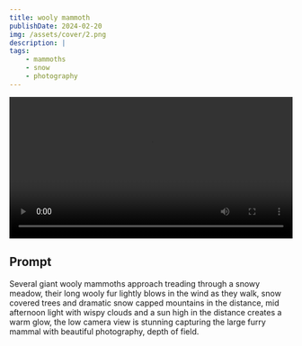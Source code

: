 ```yaml
---
title: wooly mammoth
publishDate: 2024-02-20
img: /assets/cover/2.png
description: |
tags:
    - mammoths
    - snow
    - photography
---
```


<video style="width: 100%;" src="/assets/video/wooly-mammoth.mp4" controls ></video>

## Prompt

Several giant wooly mammoths approach treading through a snowy meadow, their long wooly fur lightly blows in the wind as they walk, snow covered trees and dramatic snow capped mountains in the distance, mid afternoon light with wispy clouds and a sun high in the distance creates a warm glow, the low camera view is stunning capturing the large furry mammal with beautiful photography, depth of field.
